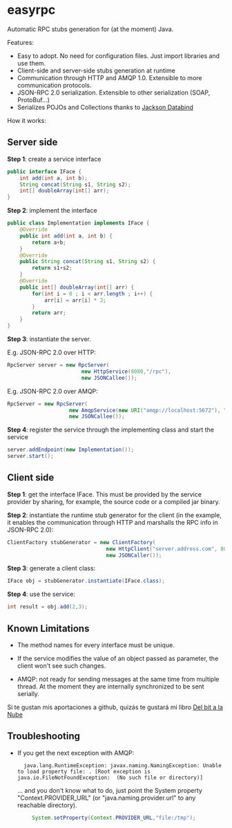 easyrpc
=======

Automatic RPC stubs generation for (at the moment) Java.

Features:
* Easy to adopt. No need for configuration files. Just import libraries and use them.
* Client-side and server-side stubs generation at runtime
* Communication through HTTP and AMQP 1.0. Extensible to more communication protocols.
* JSON-RPC 2.0 serialization. Extensible to other serialization (SOAP, ProtoBuf...)
* Serializes POJOs and Collections thanks to [Jackson Databind](https://github.com/FasterXML/jackson-databind/)

How it works:

Server side
-----------

**Step 1**: create a service interface
```java
public interface IFace {
    int add(int a, int b);
    String concat(String s1, String s2);
    int[] doubleArray(int[] arr);
}
```  
**Step 2**: implement the interface
```java
public class Implementation implements IFace {
    @Override
    public int add(int a, int b) {
        return a+b;
    }
    @Override
    public String concat(String s1, String s2) {
        return s1+s2;
    }
    @Override
    public int[] doubleArray(int[] arr) {
        for(int i = 0 ; i < arr.length ; i++) {
            arr[i] = arr[i] * 2;
        }
        return arr;
    }
}
```
    
**Step 3**: instantiate the server.

E.g. JSON-RPC 2.0 over HTTP:

```java
RpcServer server = new RpcServer(
                        new HttpService(8080,"/rpc"),
                        new JSONCallee());
```    

E.g. JSON-RPC 2.0 over AMQP:

```java
RpcServer = new RpcServer(
	            	new AmqpService(new URI("amqp://localhost:5672"), "rpcQueue"),
				    new JSONCallee());
```

**Step 4**: register the service through the implementing class and start the service
```java
server.addEndpoint(new Implementation());
server.start();
```    
Client side
-----------

**Step 1**: get the interface IFace. This must be provided by the service provider by sharing, for example, the source code or a compiled jar binary.

**Step 2**: instantiate the runtime stub generator for the client (in the example, it enables the communication through HTTP and marshalls the RPC info in JSON-RPC 2.0):
```java
ClientFactory stubGenerator = new ClientFactory(
                                new HttpClient("server.address.com", 8080, "/rpc"),
                                new JSONCaller());
```                                    
**Step 3**: generate a client class:
```java
IFace obj = stubGenerator.instantiate(IFace.class);
```
**Step 4**: use the service:
```java
int result = obj.add(2,3);
```

Known Limitations
-----------------

* The method names for every interface must be unique.

* If the service modifies the value of an object passed as parameter, the client won't see such changes.

* AMQP: not ready for sending messages at the same time from multiple thread. At the moment they are internally synchronized to be sent serially.


Si te gustan mis aportaciones a github, quizás te gustará mi libro [Del bit a la Nube](http://www.xaas.guru/del-bit-a-la-nube/)

Troubleshooting
---------------

* If you get the next exception with AMQP:

		java.lang.RuntimeException: javax.naming.NamingException: Unable to load property file: . [Root exception is java.io.FileNotFoundException:  (No such file or directory)]
		
	... and you don't know what to do, just point the System property "Context.PROVIDER_URL" (or "java.naming.provider.url" to any reachable directory).
	
```java
		System.setProperty(Context.PROVIDER_URL,"file:/tmp");
```	
	